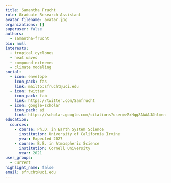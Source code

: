 ```yaml
---
title: Samantha Frucht
role: Graduate Research Assistant
avatar_filename: avatar.jpg
organizations: []
superuser: false
authors:
  - samantha-frucht
bio: null
interests:
  - tropical cyclones
  - heat waves
  - compound extremes
  - climate modeling
social:
  - icon: envelope
    icon_pack: fas
    link: mailto:sfrucht@uci.edu
  - icon: twitter
    icon_pack: fab
    link: https://twitter.com/Samfrucht
  - icon: google-scholar
    icon_pack: ai
    link: https://scholar.google.com/citations?user=wZxHqg8AAAAJ&hl=en
education:
  courses:
    - course: Ph.D. in Earth System Science
      institution: University of California Irvine
      year: Expected 2027
    - course: B.S. in Atmospheric Science
      institution: Cornell University
      year: 2021
user_groups:
  - Current
highlight_name: false
email: sfrucht@uci.edu
---
```

